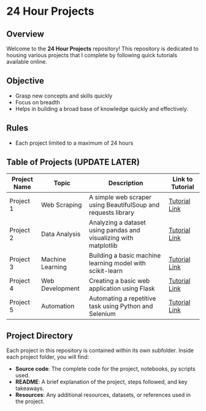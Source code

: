 # 24 Hour Projects

## Overview

Welcome to the **24 Hour Projects** repository! This repository is dedicated to housing various projects that I complete by following quick tutorials available online. 

## Objective
- Grasp new concepts and skills quickly
- Focus on breadth 
- Helps in building a broad base of knowledge quickly and effectively.

## Rules
- Each project limited to a maximum of 24 hours

## Table of Projects (UPDATE LATER)

| Project Name | Topic             | Description                                                     | Link to Tutorial |
|--------------|-------------------|-----------------------------------------------------------------|------------------|
| Project 1    | Web Scraping      | A simple web scraper using BeautifulSoup and requests library   | [Tutorial Link](#) |
| Project 2    | Data Analysis     | Analyzing a dataset using pandas and visualizing with matplotlib | [Tutorial Link](#) |
| Project 3    | Machine Learning  | Building a basic machine learning model with scikit-learn       | [Tutorial Link](#) |
| Project 4    | Web Development   | Creating a basic web application using Flask                    | [Tutorial Link](#) |
| Project 5    | Automation        | Automating a repetitive task using Python and Selenium          | [Tutorial Link](#) |

## Project Directory

Each project in this repository is contained within its own subfolder. Inside each project folder, you will find:
- **Source code**: The complete code for the project, notebooks, py scripts used.
- **README**: A brief explanation of the project, steps followed, and key takeaways.
- **Resources**: Any additional resources, datasets, or references used in the project.

